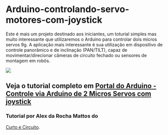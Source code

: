 # Arduino-controlando-servo-motores-com-joystick

Este é mais um projeto destinado aos iniciantes, um toturial simples mas muito interessante que utilizaremos o Arduino para controlar dois micros servos 9g. A aplicação mais interessante é sua utilização em dispositivo de controle panorâmico e de inclinação (PAN/TILT), capaz de movimentar/direcionar câmeras de circuito fechado ou sensores de montagem em robôs.

<img src="http://portaldoarduino.com.br/wp-content/uploads/2019/03/esquematico-controle-servos-708x1024.jpg" />


## Veja o tutorial completo em <a href="http://portaldoarduino.com.br/controle-via-arduino-de-2-micros-servos-com-joystick/" target="_blank">Portal do Arduino - Controle via Arduino de 2 Micros Servos com joystick</a>

### Tutorial por Alex da Rocha Mattos do <a href="https://www.instagram.com/curtoecircuito/">
Curto e Circuito</a>.

